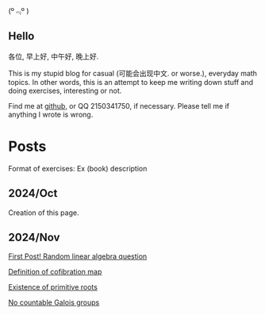 

(º﹃º )

## Hello

各位, 早上好, 中午好, 晚上好.

This is my stupid blog for casual (可能会出现中文. or worse.),
everyday math topics. In other words, this is an attempt to keep me writing down stuff and doing exercises, interesting or not. 

<!-- I'm also working on a slightly more well-ordered notes on analysis and differential geometry at [Calculus](https://github.com/caelestia/Calculus). -->

Find me at [github](https://github.com/caelestia), or QQ 2150341750, if necessary. Please tell me if anything I wrote is wrong.

# Posts

Format of exercises: Ex (book) description

## 2024/Oct

Creation of this page.

## 2024/Nov

[First Post! Random linear algebra question](https://caelestia.github.io/2024/1104.html)

[Definition of cofibration map](https://caelestia.github.io/2024/1105.html)

[Existence of primitive roots](https://caelestia.github.io/2024/1106.html)

<!-- [Paracompact spaces and partition of unity](https://caelestia.github.io/2024/1109.html) -->

<!-- [Exercise (Global Calculus) Complex vector bundle?](https://caelestia.github.io/2024/1110.html) -->

[No countable Galois groups](https://caelestia.github.io/2024/1121.html)
<!-- append -->